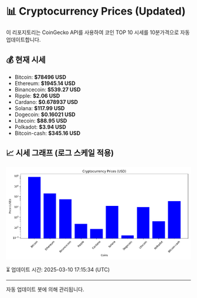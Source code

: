 
# 📊 Cryptocurrency Prices (Updated)

이 리포지토리는 CoinGecko API를 사용하여 코인 TOP 10 시세를 10분가격으로 자동 업데이트합니다.

## 💰 현재 시세
- Bitcoin: **$78496 USD**
- Ethereum: **$1945.14 USD**
- Binancecoin: **$539.27 USD**
- Ripple: **$2.06 USD**
- Cardano: **$0.678937 USD**
- Solana: **$117.99 USD**
- Dogecoin: **$0.16021 USD**
- Litecoin: **$88.95 USD**
- Polkadot: **$3.94 USD**
- Bitcoin-cash: **$345.16 USD**

## 📈 시세 그래프 (로그 스케일 적용)
![Crypto Prices](crypto_prices.png)

⏳ 업데이트 시간: 2025-03-10 17:15:34 (UTC)

---
자동 업데이트 봇에 의해 관리됩니다.
